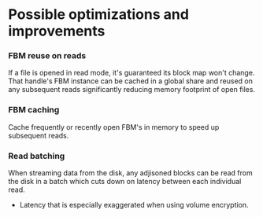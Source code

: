 # Possible optimizations and improvements

### FBM reuse on reads
If a file is opened in read mode, it's guaranteed its block map won't change.
That handle's FBM instance can be cached in a global share and reused on any
subsequent reads significantly reducing memory footprint of open files.

### FBM caching
Cache frequently or recently open FBM's in memory to speed up subsequent reads.

### Read batching
When streaming data from the disk, any adjisoned blocks can be read from the
disk in a batch which cuts down on latency between each individual read.
- Latency that is especially exaggerated when using volume encryption.
